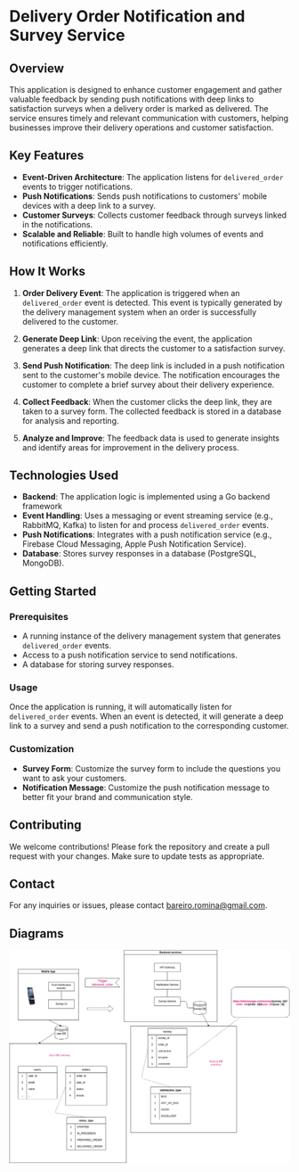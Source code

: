 # Delivery Order Notification and Survey Service

## Overview

This application is designed to enhance customer engagement and gather valuable feedback by sending push notifications with deep links to satisfaction surveys when a delivery order is marked as delivered. The service ensures timely and relevant communication with customers, helping businesses improve their delivery operations and customer satisfaction.

## Key Features

- **Event-Driven Architecture**: The application listens for `delivered_order` events to trigger notifications.
- **Push Notifications**: Sends push notifications to customers' mobile devices with a deep link to a survey.
- **Customer Surveys**: Collects customer feedback through surveys linked in the notifications.
- **Scalable and Reliable**: Built to handle high volumes of events and notifications efficiently.

## How It Works

1. **Order Delivery Event**: The application is triggered when an `delivered_order` event is detected. This event is typically generated by the delivery management system when an order is successfully delivered to the customer.
  
2. **Generate Deep Link**: Upon receiving the event, the application generates a deep link that directs the customer to a satisfaction survey.
  
3. **Send Push Notification**: The deep link is included in a push notification sent to the customer's mobile device. The notification encourages the customer to complete a brief survey about their delivery experience.
  
4. **Collect Feedback**: When the customer clicks the deep link, they are taken to a survey form. The collected feedback is stored in a database for analysis and reporting.
  
5. **Analyze and Improve**: The feedback data is used to generate insights and identify areas for improvement in the delivery process.

## Technologies Used

- **Backend**: The application logic is implemented using a Go backend framework 
- **Event Handling**: Uses a messaging or event streaming service (e.g., RabbitMQ, Kafka) to listen for and process `delivered_order` events.
- **Push Notifications**: Integrates with a push notification service (e.g., Firebase Cloud Messaging, Apple Push Notification Service).
- **Database**: Stores survey responses in a database (PostgreSQL, MongoDB).

## Getting Started

### Prerequisites

- A running instance of the delivery management system that generates `delivered_order` events.
- Access to a push notification service to send notifications.
- A database for storing survey responses.


### Usage

Once the application is running, it will automatically listen for `delivered_order` events. When an event is detected, it will generate a deep link to a survey and send a push notification to the corresponding customer.

### Customization

- **Survey Form**: Customize the survey form to include the questions you want to ask your customers.
- **Notification Message**: Customize the push notification message to better fit your brand and communication style.

## Contributing

We welcome contributions! Please fork the repository and create a pull request with your changes. Make sure to update tests as appropriate.

## Contact

For any inquiries or issues, please contact [bareiro.romina@gmail.com](mailto:bareiro.romina@gmail.com).

## Diagrams

![alt text](image.png)
